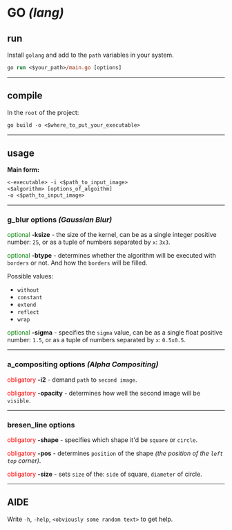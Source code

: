 <!-- markdownlint-disable -->
# GO *(lang)*

## run

Install `golang` and add to the `path` variables in your system.

```ps
go run <$your_path>/main.go [options]
```

***

## compile

In the `root` of the project:

```ps
go build -o <$where_to_put_your_executable>
```

***

## usage

**Main form:**

```ps
<-executable> -i <$path_to_input_image>
<$algorithm> [options_of_algoithm]
-o <$path_to_input_image>
```

***

### g_blur options *(Gaussian Blur)*

<span style="color:green">optional</span>
**-ksize** - the size of the kernel,
can be as a single integer positive number: `25`,
or as a tuple of numbers separated by `x`: `3x3`.

<span style="color:green">optional</span>
**-btype** - determines whether the algorithm
will be executed with `borders` or not.
And how the `borders` will be filled.

Possible values:

- `without`
- `constant`
- `extend`
- `reflect`
- `wrap`

<span style="color:green">optional</span>
**-sigma** - specifies the `sigma` value,
can be as a single float positive number: `1.5`,
or as a tuple of numbers separated by `x`: `0.5x0.5`.

***

### a_compositing options *(Alpha Compositing)*

<span style="color:red">obligatory</span>
**-i2** - demand `path` to `second image`.

<span style="color:red">obligatory</span>
**-opacity** - determines how well the second image will be `visible`.

***

### bresen_line options

<span style="color:red">obligatory</span>
**-shape** - specifies which shape it'd be `square` or `circle`.

<span style="color:red">obligatory</span>
**-pos** - determines `position` of the shape
*(the position of the `left top` corner)*.

<span style="color:red">obligatory</span>
**-size** - sets `size` of the: `side` of square,
`diameter` of circle.

***

## AIDE

Write `-h`, `-help`, `<obviously some random text>` to get help.
